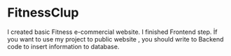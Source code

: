 # FitnessClup
I created basic Fitness e-commercial website. I finished Frontend step. İf you want to use my project to public website , you should write to Backend code to insert information to database.
